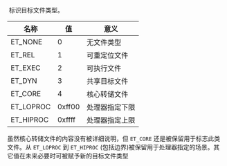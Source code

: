  标识目标文件类型。

| 名称        | 值      | 意义      |
| --------- | ------ | ------- |
| ET_NONE   | 0      | 无文件类型   |
| ET_REL    | 1      | 可重定位文件  |
| ET_EXEC   | 2      | 可执行文件   |
| ET_DYN    | 3      | 共享目标文件  |
| ET_CORE   | 4      | 核心转储文件  |
| ET_LOPROC | 0xff00 | 处理器指定下限 |
| ET_HIPROC | 0xffff | 处理器指定上限 |

虽然核心转储文件的内容没有被详细说明，但 `ET_CORE` 还是被保留用于标志此类文件。从 `ET_LOPROC` 到 `ET_HIPROC` (包括边界)被保留用于处理器指定的场景。其它值在未来必要时可被赋予新的目标文件类型